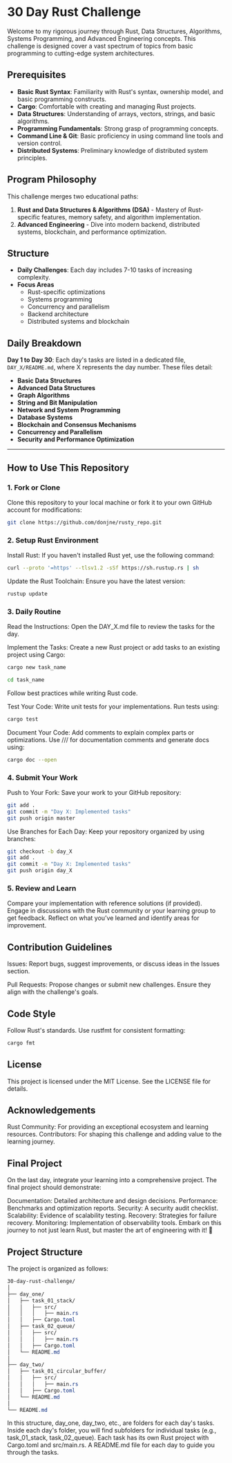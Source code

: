 # 30 Day Rust Challenge

Welcome to my rigorous journey through Rust, Data Structures, Algorithms, Systems Programming, and Advanced Engineering concepts. This challenge is designed cover a vast spectrum of topics from basic programming to cutting-edge system architectures.

## Prerequisites

- **Basic Rust Syntax**: Familiarity with Rust's syntax, ownership model, and basic programming constructs.
- **Cargo**: Comfortable with creating and managing Rust projects.
- **Data Structures**: Understanding of arrays, vectors, strings, and basic algorithms.
- **Programming Fundamentals**: Strong grasp of programming concepts.
- **Command Line & Git**: Basic proficiency in using command line tools and version control.
- **Distributed Systems**: Preliminary knowledge of distributed system principles.

## Program Philosophy

This challenge merges two educational paths:

1. **Rust and Data Structures & Algorithms (DSA)** - Mastery of Rust-specific features, memory safety, and algorithm implementation.
2. **Advanced Engineering** - Dive into modern backend, distributed systems, blockchain, and performance optimization.

## Structure

- **Daily Challenges**: Each day includes 7-10 tasks of increasing complexity.
- **Focus Areas**
  - Rust-specific optimizations
  - Systems programming
  - Concurrency and parallelism
  - Backend architecture
  - Distributed systems and blockchain

## Daily Breakdown

**Day 1 to Day 30**: Each day's tasks are listed in a dedicated file, `DAY_X/README.md`, where X represents the day number. These files detail:

- **Basic Data Structures**
- **Advanced Data Structures**
- **Graph Algorithms**
- **String and Bit Manipulation**
- **Network and System Programming**
- **Database Systems**
- **Blockchain and Consensus Mechanisms**
- **Concurrency and Parallelism**
- **Security and Performance Optimization**

---

## How to Use This Repository

### 1. Fork or Clone

Clone this repository to your local machine or fork it to your own GitHub account for modifications:

```bash
git clone https://github.com/donjne/rusty_repo.git
```

### 2. Setup Rust Environment

Install Rust:
If you haven't installed Rust yet, use the following command:

```bash
curl --proto '=https' --tlsv1.2 -sSf https://sh.rustup.rs | sh
```

Update the Rust Toolchain:
Ensure you have the latest version:

```bash
rustup update
```

### 3. Daily Routine

Read the Instructions:
Open the DAY_X.md file to review the tasks for the day.

Implement the Tasks:
Create a new Rust project or add tasks to an existing project using Cargo:

```bash
cargo new task_name
```

```bash
cd task_name
```

Follow best practices while writing Rust code.

Test Your Code:
Write unit tests for your implementations. Run tests using:

```bash
cargo test
```

Document Your Code:
Add comments to explain complex parts or optimizations. Use /// for documentation comments and generate docs using:

```bash
cargo doc --open
```

### 4. Submit Your Work

Push to Your Fork:
Save your work to your GitHub repository:

```bash
git add .
git commit -m "Day X: Implemented tasks"
git push origin master
```

Use Branches for Each Day:
Keep your repository organized by using branches:

```bash
git checkout -b day_X
git add .
git commit -m "Day X: Implemented tasks"
git push origin day_X
```

### 5. Review and Learn

Compare your implementation with reference solutions (if provided).
Engage in discussions with the Rust community or your learning group to get feedback.
Reflect on what you’ve learned and identify areas for improvement.

## Contribution Guidelines

Issues:
Report bugs, suggest improvements, or discuss ideas in the Issues section.

Pull Requests:
Propose changes or submit new challenges. Ensure they align with the challenge's goals.

## Code Style

Follow Rust's standards. Use rustfmt for consistent formatting:

```bash
cargo fmt
```

## License

This project is licensed under the MIT License. See the LICENSE file for details.

## Acknowledgements

Rust Community: For providing an exceptional ecosystem and learning resources.
Contributors: For shaping this challenge and adding value to the learning journey.

## Final Project

On the last day, integrate your learning into a comprehensive project. The final project should demonstrate:

Documentation: Detailed architecture and design decisions.
Performance: Benchmarks and optimization reports.
Security: A security audit checklist.
Scalability: Evidence of scalability testing.
Recovery: Strategies for failure recovery.
Monitoring: Implementation of observability tools.
Embark on this journey to not just learn Rust, but master the art of engineering with it! 🚀

## Project Structure

The project is organized as follows:

```css
30-day-rust-challenge/
│
├── day_one/
│   ├── task_01_stack/
│   │   ├── src/
│   │   │   ├── main.rs
│   │   ├── Cargo.toml
│   ├── task_02_queue/
│   │   ├── src/
│   │   │   ├── main.rs
│   │   ├── Cargo.toml
│   └── README.md
│
├── day_two/
│   ├── task_01_circular_buffer/
│   │   ├── src/
│   │   │   ├── main.rs
│   │   ├── Cargo.toml
│   └── README.md
│
└── README.md
```

In this structure, day_one, day_two, etc., are folders for each day's tasks.
Inside each day's folder, you will find subfolders for individual tasks (e.g., task_01_stack, task_02_queue).
Each task has its own Rust project with Cargo.toml and src/main.rs.
A README.md file for each day to guide you through the tasks.
